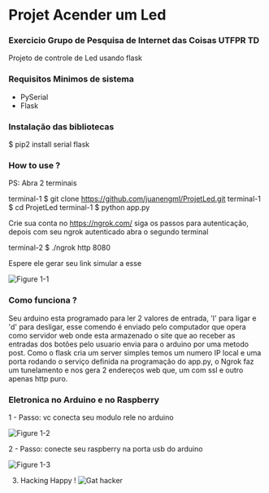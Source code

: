 # Projet Acender um Led 
### Exercicio Grupo de Pesquisa de Internet das Coisas UTFPR TD

Projeto de controle de Led usando flask

### Requisitos Minimos de sistema

* PySerial
* Flask

### Instalação das bibliotecas

$ pip2 install serial flask

### How to use ? 
PS: Abra 2 terminais

terminal-1 $ git clone https://github.com/juanengml/ProjetLed.git
terminal-1 $ cd ProjetLed
terminal-1 $ python app.py 

Crie sua conta no https://ngrok.com/
siga os passos para autenticação, depois com seu ngrok autenticado abra o segundo terminal

terminal-2 $ ./ngrok http 8080 

Espere ele gerar seu link simular a esse

![Figure 1-1](https://ngrok.com/static/img/ngrok-demo-static.png "Figure 1-1")

### Como funciona ? 

Seu arduino esta programado para ler 2 valores de entrada, 'l' para ligar e 'd' para desligar, esse comendo é enviado pelo computador que opera como servidor web onde esta armazenado o site que ao receber as entradas dos botões pelo usuario envia para o arduino por uma metodo post. Como o flask cria um server simples temos um numero IP local e uma porta rodando o serviço definida na programação do app.py, o Ngrok faz um tunelamento e nos gera 2 endereços web que, um com ssl e outro apenas http puro.


### Eletronica no Arduino e no Raspberry 
1 - Passo: vc conecta seu modulo rele no arduino 

![Figure 1-2](https://niltonfelipe.files.wordpress.com/2015/02/teste-630x368.png "Figure 1-2")

2 - Passo: conecte seu raspberry na porta usb do arduino

![Figure 1-3](https://www.embarcados.com.br/wp-content/uploads/2015/10/imagem-de-destaque-4-696x418.png "Figure 1-3")

3) Hacking Happy ! 
![Gat hacker](https://media.giphy.com/media/kMfVZAUME15XG/giphy.gif)